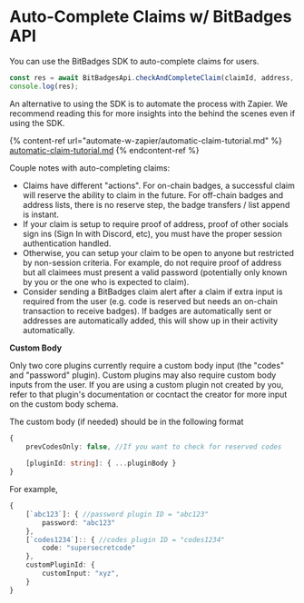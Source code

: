 # Auto-Complete Claims w/ BitBadges API

You can use the BitBadges SDK to auto-complete claims for users.&#x20;

```typescript
const res = await BitBadgesApi.checkAndCompleteClaim(claimId, address, { ...body });
console.log(res);
```

An alternative to using the SDK is to automate the process with Zapier. We recommend reading this for more insights into the behind the scenes even if using the SDK.

{% content-ref url="automate-w-zapier/automatic-claim-tutorial.md" %}
[automatic-claim-tutorial.md](automate-w-zapier/automatic-claim-tutorial.md)
{% endcontent-ref %}

Couple notes with auto-completing claims:

* Claims have different "actions". For on-chain badges, a successful claim will reserve the ability to claim in the future. For off-chain badges and address lists, there is no reserve step, the badge transfers / list append is instant.
* If your claim is setup to require proof of address, proof of other socials sign ins (Sign In with Discord, etc), you must have the proper session authentication handled.
* Otherwise, you can setup your claim to be open to anyone but restricted by non-session criteria. For example, do not require proof of address but all claimees must present a valid password (potentially only known by you or the one who is expected to claim).
* Consider sending a BitBadges claim alert after a claim if extra input is required from the user (e.g. code is reserved but needs an on-chain transaction to receive badges). If badges are automatically sent or addresses are automatically added, this will show up in their activity automatically.&#x20;

**Custom Body**

Only two core plugins currently require a custom body input (the "codes" and "password" plugin). Custom plugins may also require custom body inputs from the user. If you are using a custom plugin not created by you, refer to that plugin's documentation or cocntact the creator for more input on the custom body schema.

The custom body (if needed) should be in the following format

```typescript
{
    prevCodesOnly: false, //If you want to check for reserved codes
    
    [pluginId: string]: { ...pluginBody }
}
```

For example,&#x20;

```typescript
{
    [`abc123`]: { //password plugin ID = "abc123"
        password: "abc123"
    },
    [`codes1234`]:: { //codes plugin ID = "codes1234"
        code: "supersecretcode"
    },
    customPluginId: {
        customInput: "xyz",
    }
}
```
